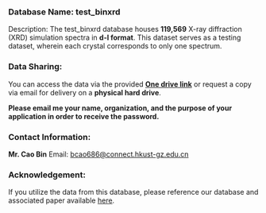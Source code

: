 ### Database Name: test_binxrd
Description: The test_binxrd database houses **119,569** X-ray diffraction (XRD) simulation spectra in **d-I format**. This dataset serves as a testing dataset, wherein each crystal corresponds to only one spectrum.

### Data Sharing:
You can access the data via the provided [**One drive link**](https://hkustgz-my.sharepoint.com/:f:/g/personal/bcao686_connect_hkust-gz_edu_cn/Ent6fQIOnEdEp6qFv_iFTUwBIIXZ9tmSYq4fewR8QlLtrg?e=tqXxtv) or request a copy via email for delivery on a **physical hard drive**. 

**Please email me your name, organization, and the purpose of your application in order to receive the password.**

### Contact Information:
**Mr. Cao Bin**
Email: bcao686@connect.hkust-gz.edu.cn

### Acknowledgement:
If you utilize the data from this database, please reference our database and associated paper available [here](https://github.com/Bin-Cao/simXRDdatabase).
